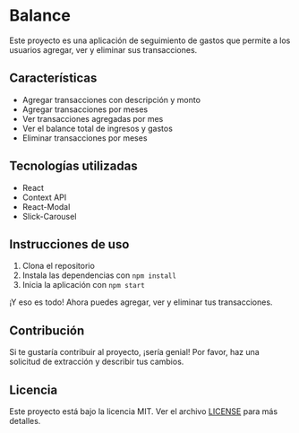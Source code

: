 # Balance

Este proyecto es una aplicación de seguimiento de gastos que permite a los usuarios agregar, ver y eliminar sus transacciones.

## Características

- Agregar transacciones con descripción y monto
- Agregar transacciones por meses
- Ver transacciones agregadas por mes
- Ver el balance total de ingresos y gastos
- Eliminar transacciones por meses

## Tecnologías utilizadas

- React
- Context API
- React-Modal
- Slick-Carousel

## Instrucciones de uso

1. Clona el repositorio
2. Instala las dependencias con `npm install`
3. Inicia la aplicación con `npm start`

¡Y eso es todo! Ahora puedes agregar, ver y eliminar tus transacciones.

## Contribución

Si te gustaría contribuir al proyecto, ¡sería genial! Por favor, haz una solicitud de extracción y describir tus cambios.

## Licencia

Este proyecto está bajo la licencia MIT. Ver el archivo [LICENSE](LICENSE) para más detalles.
